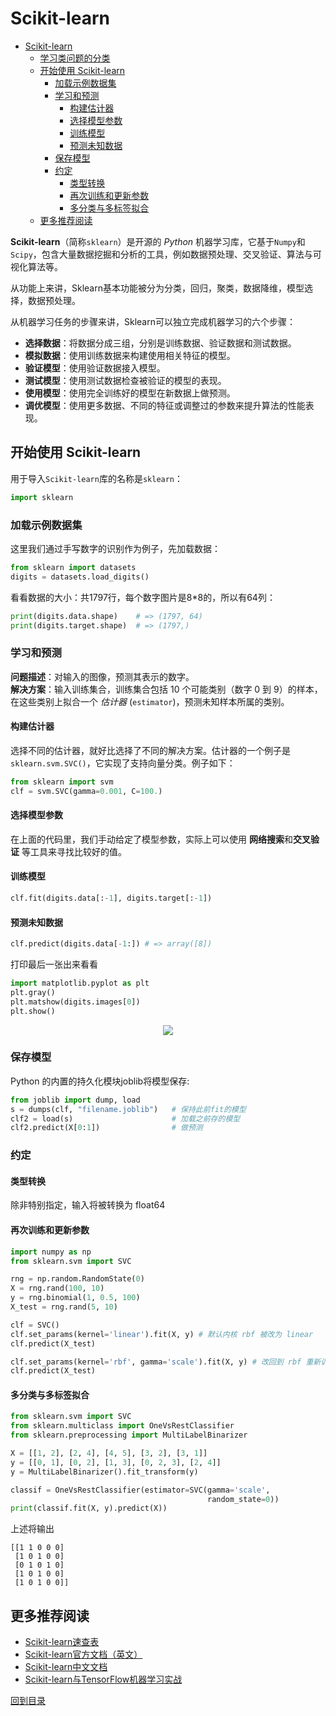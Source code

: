 # Scikit-learn
<!-- TOC depthFrom:1 depthTo:6 withLinks:1 updateOnSave:1 orderedList:0 -->

- [Scikit-learn](#scikit-learn)
	- [学习类问题的分类](#学习类问题的分类)
	- [开始使用 Scikit-learn](#开始使用-scikit-learn)
		- [加载示例数据集](#加载示例数据集)
		- [学习和预测](#学习和预测)
			- [构建估计器](#构建估计器)
			- [选择模型参数](#选择模型参数)
			- [训练模型](#训练模型)
			- [预测未知数据](#预测未知数据)
		- [保存模型](#保存模型)
		- [约定](#约定)
			- [类型转换](#类型转换)
			- [再次训练和更新参数](#再次训练和更新参数)
			- [多分类与多标签拟合](#多分类与多标签拟合)
	- [更多推荐阅读](#更多推荐阅读)

<!-- /TOC -->

**Scikit-learn**（简称`sklearn`）是开源的 _Python_ 机器学习库，它基于`Numpy`和`Scipy`，包含大量数据挖掘和分析的工具，例如数据预处理、交叉验证、算法与可视化算法等。

从功能上来讲，Sklearn基本功能被分为分类，回归，聚类，数据降维，模型选择，数据预处理。

从机器学习任务的步骤来讲，Sklearn可以独立完成机器学习的六个步骤：
* **选择数据**：将数据分成三组，分别是训练数据、验证数据和测试数据。
* **模拟数据**：使用训练数据来构建使用相关特征的模型。
* **验证模型**：使用验证数据接入模型。
* **测试模型**：使用测试数据检查被验证的模型的表现。
* **使用模型**：使用完全训练好的模型在新数据上做预测。
* **调优模型**：使用更多数据、不同的特征或调整过的参数来提升算法的性能表现。

## 开始使用 Scikit-learn
用于导入`Scikit-learn`库的名称是`sklearn`：
``` python
import sklearn
```

### 加载示例数据集
这里我们通过手写数字的识别作为例子，先加载数据：
``` python
from sklearn import datasets
digits = datasets.load_digits()
```

看看数据的大小：共1797行，每个数字图片是8*8的，所以有64列：
``` python
print(digits.data.shape)    # => (1797, 64)
print(digits.target.shape)	# => (1797,)
```

### 学习和预测
**问题描述**：对输入的图像，预测其表示的数字。 <br/>
**解决方案**：输入训练集合，训练集合包括 10 个可能类别（数字 0 到 9）的样本，在这些类别上拟合一个 _估计器_ (`estimator`)，预测未知样本所属的类别。

#### 构建估计器
选择不同的估计器，就好比选择了不同的解决方案。估计器的一个例子是`sklearn.svm.SVC()`，它实现了支持向量分类。例子如下：
``` python
from sklearn import svm
clf = svm.SVC(gamma=0.001, C=100.)
```

#### 选择模型参数
在上面的代码里，我们手动给定了模型参数，实际上可以使用 **网络搜索**和**交叉验证** 等工具来寻找比较好的值。

#### 训练模型

``` python
clf.fit(digits.data[:-1], digits.target[:-1])
```

#### 预测未知数据
``` python
clf.predict(digits.data[-1:]) # => array([8])
```

打印最后一张出来看看
``` python
import matplotlib.pyplot as plt
plt.gray()
plt.matshow(digits.images[0])
plt.show()
```
<p align="center">
<img src="https://scikit-learn.org/stable/_images/sphx_glr_plot_digits_last_image_001.png" />
</p>

### 保存模型
Python 的内置的持久化模块joblib将模型保存:
``` python
from joblib import dump, load
s = dumps(clf, "filename.joblib")   # 保持此前fit的模型
clf2 = load(s)                      # 加载之前存的模型
clf2.predict(X[0:1])                # 做预测
```

### 约定
#### 类型转换
除非特别指定，输入将被转换为 float64

#### 再次训练和更新参数
``` python
import numpy as np
from sklearn.svm import SVC

rng = np.random.RandomState(0)
X = rng.rand(100, 10)
y = rng.binomial(1, 0.5, 100)
X_test = rng.rand(5, 10)

clf = SVC()
clf.set_params(kernel='linear').fit(X, y) # 默认内核 rbf 被改为 linear
clf.predict(X_test)

clf.set_params(kernel='rbf', gamma='scale').fit(X, y) # 改回到 rbf 重新训练
clf.predict(X_test)
```

#### 多分类与多标签拟合
``` python
from sklearn.svm import SVC
from sklearn.multiclass import OneVsRestClassifier
from sklearn.preprocessing import MultiLabelBinarizer

X = [[1, 2], [2, 4], [4, 5], [3, 2], [3, 1]]
y = [[0, 1], [0, 2], [1, 3], [0, 2, 3], [2, 4]]
y = MultiLabelBinarizer().fit_transform(y)

classif = OneVsRestClassifier(estimator=SVC(gamma='scale',
                                            random_state=0))
print(classif.fit(X, y).predict(X))
```
上述将输出
```
[[1 1 0 0 0]
 [1 0 1 0 0]
 [0 1 0 1 0]
 [1 0 1 0 0]
 [1 0 1 0 0]]
```

## 更多推荐阅读
* [Scikit-learn速查表](Scikit_Learn_Cheat_Sheet_Python.pdf)
* [Scikit-learn官方文档（英文）](https://scikit-learn.org/stable/documentation.html)
* [Scikit-learn中文文档](https://www.kancloud.cn/luponu/sklearn-doc-zh/889724)
* [Scikit-learn与TensorFlow机器学习实战](https://hand2st.apachecn.org/)

[回到目录](#scikit-learn)
